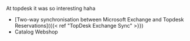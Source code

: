 
At topdesk it was so interesting haha
- [Two-way synchronisation between Microsoft Exchange and Topdesk Reservations]({{< ref "TopDesk Exchange Sync" >}})
- Catalog Webshop